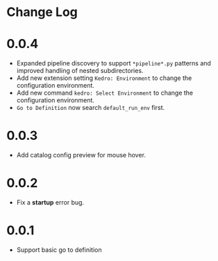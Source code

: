# Change Log

# 0.0.4
- Expanded pipeline discovery to support `*pipeline*.py` patterns and improved handling of nested subdirectories.
- Add new extension setting `Kedro: Environment` to change the configuration environment.
- Add new command `kedro: Select Environment` to change the configuration environment.
- `Go to Definition` now search `default_run_env` first.

# 0.0.3
- Add catalog config preview for mouse hover.

# 0.0.2
- Fix a **startup** error bug.

# 0.0.1
- Support basic go to definition